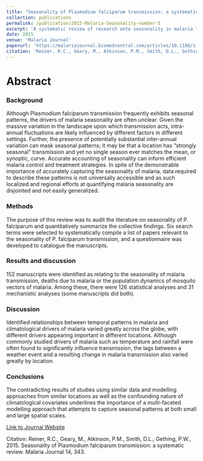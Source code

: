 ```yaml
---
title: "Seasonality of Plasmodium falciparum transmission: a systematic review"
collection: publications
permalink: /publication/2015-Malaria-Seasonality-number-5
excerpt: 'A systematic review of research onto seasonality in malaria transmission'
date: 2015
venue: 'Malaria Journal'
paperurl: 'https://malariajournal.biomedcentral.com/articles/10.1186/s12936-015-0849-2'
citation: 'Reiner, R.C., Geary, M., Atkinson, P.M., Smith, D.L., Gething, P.W., 2015. Seasonality of Plasmodium falciparum transmission: a systematic review. Malaria Journal 14, 343.  '
---
```

# Abstract

### Background
Although Plasmodium falciparum transmission frequently exhibits seasonal patterns, the drivers of malaria seasonality are often unclear. Given the massive variation in the landscape upon which transmission acts, intra-annual fluctuations are likely influenced by different factors in different settings. Further, the presence of potentially substantial inter-annual variation can mask seasonal patterns; it may be that a location has “strongly seasonal” transmission and yet no single season ever matches the mean, or synoptic, curve. Accurate accounting of seasonality can inform efficient malaria control and treatment strategies. In spite of the demonstrable importance of accurately capturing the seasonality of malaria, data required to describe these patterns is not universally accessible and as such localized and regional efforts at quantifying malaria seasonality are disjointed and not easily generalized.

### Methods
The purpose of this review was to audit the literature on seasonality of P. falciparum and quantitatively summarize the collective findings. Six search terms were selected to systematically compile a list of papers relevant to the seasonality of P. falciparum transmission, and a questionnaire was developed to catalogue the manuscripts.

### Results and discussion
152 manuscripts were identified as relating to the seasonality of malaria transmission, deaths due to malaria or the population dynamics of mosquito vectors of malaria. Among these, there were 126 statistical analyses and 31 mechanistic analyses (some manuscripts did both).

### Discussion
Identified relationships between temporal patterns in malaria and climatological drivers of malaria varied greatly across the globe, with different drivers appearing important in different locations. Although commonly studied drivers of malaria such as temperature and rainfall were often found to significantly influence transmission, the lags between a weather event and a resulting change in malaria transmission also varied greatly by location.

### Conclusions
The contradicting results of studies using similar data and modelling approaches from similar locations as well as the confounding nature of climatological covariates underlines the importance of a multi-faceted modelling approach that attempts to capture seasonal patterns at both small and large spatial scales.


[Link to Journal Website](https://malariajournal.biomedcentral.com/articles/10.1186/s12936-015-0849-2)

Citation: Reiner, R.C., Geary, M., Atkinson, P.M., Smith, D.L., Gething, P.W., 2015. Seasonality of Plasmodium falciparum transmission: a systematic review. Malaria Journal 14, 343.  
